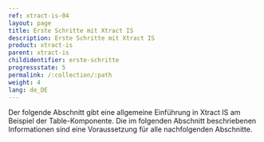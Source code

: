 ```yaml
---
ref: xtract-is-04
layout: page
title: Erste Schritte mit Xtract IS
description: Erste Schritte mit Xtract IS
product: xtract-is
parent: xtract-is
childidentifier: erste-schritte
progressstate: 5
permalink: /:collection/:path
weight: 4
lang: de_DE
---
```


Der folgende Abschnitt gibt eine allgemeine Einführung in Xtract IS am Beispiel der Table-Komponente. 
Die im folgenden Abschnitt beschriebenen Informationen sind eine Voraussetzung für alle nachfolgenden Abschnitte.
